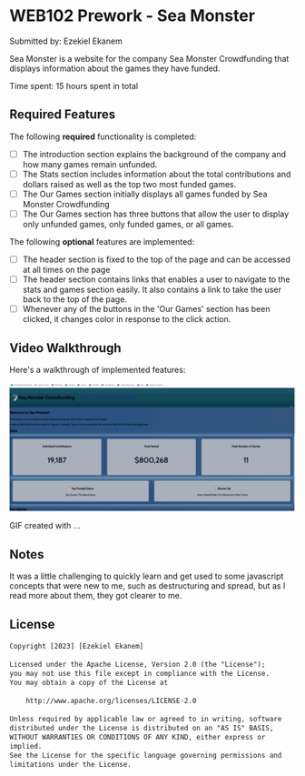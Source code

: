 # WEB102 Prework - Sea Monster 

Submitted by: Ezekiel Ekanem

Sea Monster is a website for the company Sea Monster Crowdfunding that displays information about the games they have funded.

Time spent: 15 hours spent in total

## Required Features

The following **required** functionality is completed:

* [ ] The introduction section explains the background of the company and how many games remain unfunded.
* [ ] The Stats section includes information about the total contributions and dollars raised as well as the top two most funded games.
* [ ] The Our Games section initially displays all games funded by Sea Monster Crowdfunding
* [ ] The Our Games section has three buttons that allow the user to display only unfunded games, only funded games, or all games.

The following **optional** features are implemented:

* [ ] The header section is fixed to the top of the page and can be accessed at all times on the page
* [ ] The header section contains links that enables a user to navigate to the stats and games section easily. It also contains a link to take the user back to the top of the page.
* [ ] Whenever any of the buttons in the 'Our Games' section has been clicked, it changes color in response to the click action.  

## Video Walkthrough

Here's a walkthrough of implemented features:

<img src='./assets/web102_prework.gif' title='Video Walkthrough' width='' alt='Video Walkthrough' />

<!-- Replace this with whatever GIF tool you used! -->
GIF created with ...  
<!-- Recommended tools:
[Kap](https://getkap.co/) for macOS
[ScreenToGif](https://www.screentogif.com/) for Windows
[peek](https://github.com/phw/peek) for Linux. -->

## Notes

It was a little challenging to quickly learn and get used to some javascript concepts that were new to me, such as destructuring and spread, but as I read more about them, they got clearer to me. 

## License

    Copyright [2023] [Ezekiel Ekanem]

    Licensed under the Apache License, Version 2.0 (the "License");
    you may not use this file except in compliance with the License.
    You may obtain a copy of the License at

        http://www.apache.org/licenses/LICENSE-2.0

    Unless required by applicable law or agreed to in writing, software
    distributed under the License is distributed on an "AS IS" BASIS,
    WITHOUT WARRANTIES OR CONDITIONS OF ANY KIND, either express or implied.
    See the License for the specific language governing permissions and
    limitations under the License.
